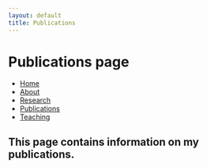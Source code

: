 ```yaml
---
layout: default
title: Publications
---
```

# Publications page

<body>
<ul class="sidenav">
  <li><a href="/">Home</a></li>
  <li><a href="/about.html">About</a></li>
  <li><a href="/research.html">Research</a></li>
  <li><a class="active" href="#publications">Publications</a></li>
  <li><a href="/teaching.html">Teaching</a></li>
</ul>

<div class="content">
<h2>This page contains information on my publications.</h2>
</div>
</body>
